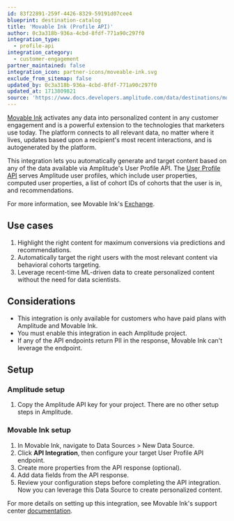 ```yaml
---
id: 83f22891-259f-4426-8329-59191d07cee4
blueprint: destination-catalog
title: 'Movable Ink (Profile API)'
author: 0c3a318b-936a-4cbd-8fdf-771a90c297f0
integration_type:
  - profile-api
integration_category:
  - customer-engagement
partner_maintained: false
integration_icon: partner-icons/moveable-ink.svg
exclude_from_sitemap: false
updated_by: 0c3a318b-936a-4cbd-8fdf-771a90c297f0
updated_at: 1713809821
source: 'https://www.docs.developers.amplitude.com/data/destinations/moveable-ink-profile-api/'
---
```

[Movable Ink](https://movableink.com/) activates any data into personalized content in any customer engagement and is a powerful extension to the technologies that marketers use today. The platform connects to all relevant data, no matter where it lives, updates based upon a recipient's most recent interactions, and is autogenerated by the platform.

This integration lets you automatically generate and target content based on any of the data available via Amplitude's User Profile API. The [User Profile API](/docs/api/user-profile) serves Amplitude user profiles, which include user properties, computed user properties, a list of cohort IDs of cohorts that the user is in, and recommendations.

For more information, see Movable Ink's [Exchange](https://exchange.movableink.com/solution/amplitude).

## Use cases

1. Highlight the right content for maximum conversions via predictions and recommendations.
2. Automatically target the right users with the most relevant content via behavioral cohorts targeting.
3. Leverage recent-time ML-driven data to create personalized content without the need for data scientists.

## Considerations

- This integration is only available for customers who have paid plans with Amplitude and Movable Ink.
- You must enable this integration in each Amplitude project.
- If any of the API endpoints return PII in the response, Movable Ink can't leverage the endpoint.

## Setup

### Amplitude setup

1. Copy the Amplitude API key for your project. There are no other setup steps in Amplitude.

### Movable Ink setup

1. In Movable Ink, navigate to Data Sources > New Data Source.
2. Click **API Integration**, then configure your target User Profile API endpoint. 
3. Create more properties from the API response (optional).
4. Add data fields from the API response.
5. Review your configuration steps before completing the API integration. Now you can leverage this Data Source to create personalized content.

For more details on setting up this integration, see Movable Ink's support center [documentation](https://support.movableink.com/hc/en-us/articles/4995398586263).
